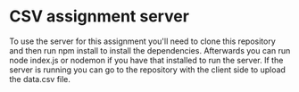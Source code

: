 # CSV assignment server

To use the server for this assignment you'll need to clone this repository and then run npm install to install the dependencies. Afterwards you can run node index.js or nodemon if you have that installed to run the server. If the server is running you can go to the repository with the client side to upload the data.csv file.
